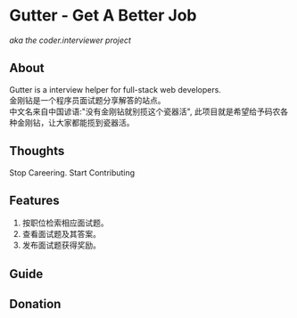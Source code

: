 # Gutter - Get A Better Job #
*aka the coder.interviewer project*

About
-----
Gutter is a interview helper for full-stack web developers.   
金刚钻是一个程序员面试题分享解答的站点。   
中文名来自中国谚语:"没有金刚钻就别揽这个瓷器活", 此项目就是希望给予码农各种金刚钻，让大家都能揽到瓷器活。

Thoughts
--------
Stop Careering. Start Contributing

Features
--------
1. 按职位检索相应面试题。   
2. 查看面试题及其答案。    
3. 发布面试题获得奖励。   


Guide
-----


Donation
--------

